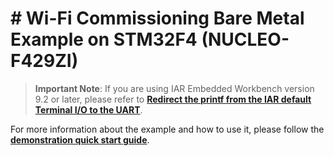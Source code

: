 # # Wi-Fi Commissioning Bare Metal Example on STM32F4 (NUCLEO-F429ZI)

> **Important Note**: 
If you are using IAR Embedded Workbench version 9.2 or later, please refer to [**Redirect the printf from the IAR default Terminal I/O to the UART**](../../uart_cli/README.md#redirect-the-printf-from-the-iar-default-terminal-io-to-the-uart).


For more information about the example and how to use it, please follow the [**demonstration quick start guide**](https://docs.silabs.com/wifi/wf200/content-source/getting-started/stm32/stm32f4/wifi-commissioning-bm/getting-started).


